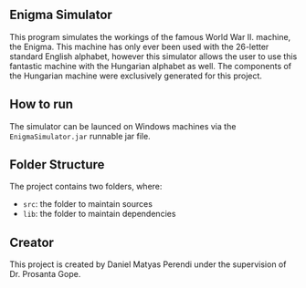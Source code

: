 ## Enigma Simulator

This program simulates the workings of the famous World War II. machine, the Enigma. This machine has only ever been used with the 26-letter standard English alphabet, however this simulator allows the user to use this fantastic machine with the Hungarian alphabet as well. The components of the Hungarian machine were exclusively generated for this project.

## How to run
The simulator can be launced on Windows machines via the `EnigmaSimulator.jar` runnable jar file.

## Folder Structure

The project contains two folders, where:

- `src`: the folder to maintain sources
- `lib`: the folder to maintain dependencies

## Creator

This project is created by Daniel Matyas Perendi under the supervision of Dr. Prosanta Gope.

